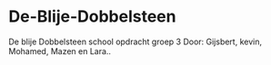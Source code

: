 # De-Blije-Dobbelsteen
De blije Dobbelsteen school opdracht groep 3
Door: Gijsbert, kevin, Mohamed, Mazen en Lara..

